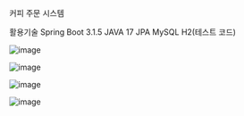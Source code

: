 커피 주문 시스템

활용기술
Spring Boot 3.1.5
JAVA 17 
JPA
MySQL
H2(테스트 코드)


![image](https://github.com/imdaebeen/coffee/assets/33610314/c00f2c94-c99b-437b-b1de-a829be25bc33)

![image](https://github.com/imdaebeen/coffee/assets/33610314/9608c3e6-fdf3-4812-8163-60c38dc79b46)

![image](https://github.com/imdaebeen/coffee/assets/33610314/f9b23a36-ded4-4c35-abca-bc792aacee24)

![image](https://github.com/imdaebeen/coffee/assets/33610314/a1dbe5a3-4e47-4f21-a302-1d1a76cad0d0)
